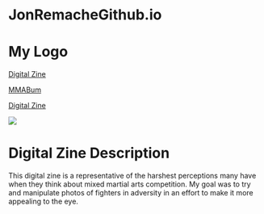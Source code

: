 
  
                
  
  <h1>JonRemacheGithub.io</h1>
</head>
<body>
<h1>My Logo</h1>
</body>
  <div>
  <p><a href="Zine.pdf">Digital Zine</a><p>
  </div>
<div id="div5">
  </div>
  <body>
  <p><a href= "http://www.mmabum.com">MMABum</a><p>
    
   
   <p><a href= "http://www.issuu.com/jonremache/docs/zine">Digital Zine</a><p>
  <img src="images/introtomedia2.jpg"
<!DOCTYPE html>
<html>
<body>
<h1>Digital Zine Description</h1>

<p> This digital zine is a representative of the harshest perceptions many have when they think about mixed martial arts competition. My goal was to try and manipulate photos of fighters in adversity in an effort to make it more appealing to the eye.</p>
